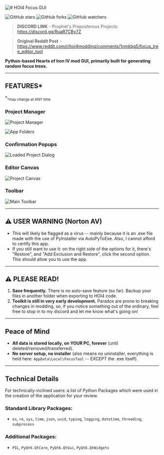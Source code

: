 ![# HOI4 Focus GUI](images/HOI4TEXT.png)

![GitHub stars](https://img.shields.io/github/stars/TheCascadian/HOI4FocusGUI?style=flat-square)
![GitHub forks](https://img.shields.io/github/forks/TheCascadian/HOI4FocusGUI?style=flat-square)
![GitHub watchers](https://img.shields.io/github/watchers/TheCascadian/HOI4FocusGUI?style=flat-square)

> **DISCORD LINK** - Prophet's Preposterous Projects: https://discord.gg/RuaR7CBy7Z

> **Original Reddit Post** - https://www.reddit.com/r/hoi4modding/comments/1nmkbg5/focus_tree_editor_tool

**Python-based Hearts of Iron IV mod GUI, primarily built for generating random focus trees.**

---

## FEATURES*
*<sub>*may change at ANY time</sub>

### Project Manager

![Project Manager](images/project_manager.PNG)

![App Folders](images/app_folders.png)

### Confirmation Popups

![Loaded Project Dialog](images/loaded_project_dialog.PNG)

### Editor Canvas

![Project Canvas](images/project_canvas.PNG)

### Toolbar

![Main Toolbar](images/main_toolbar.png)

---

## ⚠️ USER WARNING (Norton AV)

- This will likely be flagged as a virus -- mainly because it is an .exe file made with the use of PyInstaller via AutoPyToExe. Also, I cannot afford to certify this app. 
- If you still want to use it: on the right side of the options for it, there's "Restore", and "Add Exclusion and Restore", click the second option. This should allow you to use the app.

---

## ⚠️ **PLEASE READ!**

1. **Save frequently.** There is no auto-save feature (so far). Backup your files in another folder when exporting to HOI4 code.
2. **Toolkit is still in very early development.** Paradox are prone to breaking changes in modding, so, if you notice something out of the ordinary, feel free to stop in to my discord and let me know what's going on!

---

## Peace of Mind

- **All data is stored locally, on YOUR PC, forever** (until deleted/removed/transferred).
- **No server setup, no installer** (also means no uninstaller, everything is held here: `AppData\Local\FocusTool` -- EXCEPT the .exe itself).

---

## Technical Details

For technically-inclined users: a list of Python Packages which were used in the creation of the application for your review.

### Standard Library Packages:
- `os`, `re`, `sys`, `time`, `json`, `uuid`, `typing`, `logging`, `datetime`, `threading`, `subprocess`

### Additional Packages:
- `PIL`, `PyQt6.QtCore`, `PyQt6.QtGui`, `PyQt6.QtWidgets`
